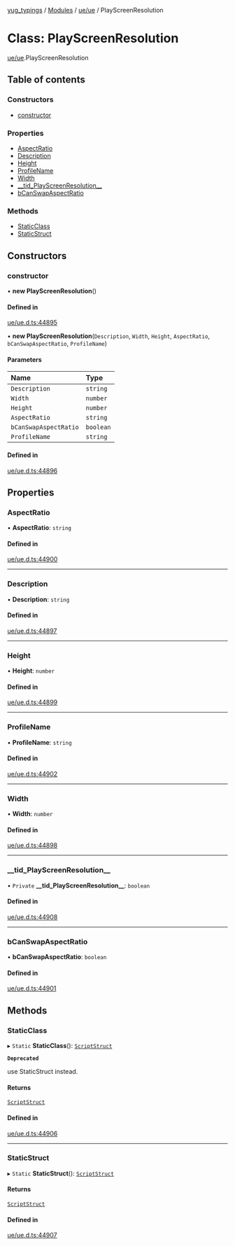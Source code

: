 [yug_typings](../README.md) / [Modules](../modules.md) / [ue/ue](../modules/ue_ue.md) / PlayScreenResolution

# Class: PlayScreenResolution

[ue/ue](../modules/ue_ue.md).PlayScreenResolution

## Table of contents

### Constructors

- [constructor](ue_ue.PlayScreenResolution.md#constructor)

### Properties

- [AspectRatio](ue_ue.PlayScreenResolution.md#aspectratio)
- [Description](ue_ue.PlayScreenResolution.md#description)
- [Height](ue_ue.PlayScreenResolution.md#height)
- [ProfileName](ue_ue.PlayScreenResolution.md#profilename)
- [Width](ue_ue.PlayScreenResolution.md#width)
- [\_\_tid\_PlayScreenResolution\_\_](ue_ue.PlayScreenResolution.md#__tid_playscreenresolution__)
- [bCanSwapAspectRatio](ue_ue.PlayScreenResolution.md#bcanswapaspectratio)

### Methods

- [StaticClass](ue_ue.PlayScreenResolution.md#staticclass)
- [StaticStruct](ue_ue.PlayScreenResolution.md#staticstruct)

## Constructors

### constructor

• **new PlayScreenResolution**()

#### Defined in

[ue/ue.d.ts:44895](https://github.com/YugMetaverse/yug_typings/blob/25cad34/ue/ue.d.ts#L44895)

• **new PlayScreenResolution**(`Description`, `Width`, `Height`, `AspectRatio`, `bCanSwapAspectRatio`, `ProfileName`)

#### Parameters

| Name | Type |
| :------ | :------ |
| `Description` | `string` |
| `Width` | `number` |
| `Height` | `number` |
| `AspectRatio` | `string` |
| `bCanSwapAspectRatio` | `boolean` |
| `ProfileName` | `string` |

#### Defined in

[ue/ue.d.ts:44896](https://github.com/YugMetaverse/yug_typings/blob/25cad34/ue/ue.d.ts#L44896)

## Properties

### AspectRatio

• **AspectRatio**: `string`

#### Defined in

[ue/ue.d.ts:44900](https://github.com/YugMetaverse/yug_typings/blob/25cad34/ue/ue.d.ts#L44900)

___

### Description

• **Description**: `string`

#### Defined in

[ue/ue.d.ts:44897](https://github.com/YugMetaverse/yug_typings/blob/25cad34/ue/ue.d.ts#L44897)

___

### Height

• **Height**: `number`

#### Defined in

[ue/ue.d.ts:44899](https://github.com/YugMetaverse/yug_typings/blob/25cad34/ue/ue.d.ts#L44899)

___

### ProfileName

• **ProfileName**: `string`

#### Defined in

[ue/ue.d.ts:44902](https://github.com/YugMetaverse/yug_typings/blob/25cad34/ue/ue.d.ts#L44902)

___

### Width

• **Width**: `number`

#### Defined in

[ue/ue.d.ts:44898](https://github.com/YugMetaverse/yug_typings/blob/25cad34/ue/ue.d.ts#L44898)

___

### \_\_tid\_PlayScreenResolution\_\_

• `Private` **\_\_tid\_PlayScreenResolution\_\_**: `boolean`

#### Defined in

[ue/ue.d.ts:44908](https://github.com/YugMetaverse/yug_typings/blob/25cad34/ue/ue.d.ts#L44908)

___

### bCanSwapAspectRatio

• **bCanSwapAspectRatio**: `boolean`

#### Defined in

[ue/ue.d.ts:44901](https://github.com/YugMetaverse/yug_typings/blob/25cad34/ue/ue.d.ts#L44901)

## Methods

### StaticClass

▸ `Static` **StaticClass**(): [`ScriptStruct`](ue_ue.ScriptStruct.md)

**`Deprecated`**

use StaticStruct instead.

#### Returns

[`ScriptStruct`](ue_ue.ScriptStruct.md)

#### Defined in

[ue/ue.d.ts:44906](https://github.com/YugMetaverse/yug_typings/blob/25cad34/ue/ue.d.ts#L44906)

___

### StaticStruct

▸ `Static` **StaticStruct**(): [`ScriptStruct`](ue_ue.ScriptStruct.md)

#### Returns

[`ScriptStruct`](ue_ue.ScriptStruct.md)

#### Defined in

[ue/ue.d.ts:44907](https://github.com/YugMetaverse/yug_typings/blob/25cad34/ue/ue.d.ts#L44907)

